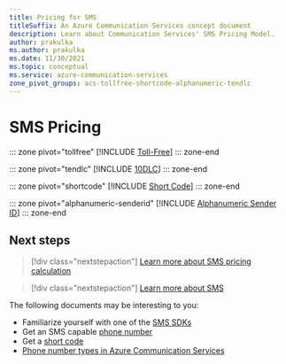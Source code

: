```yaml
---
title: Pricing for SMS
titleSuffix: An Azure Communication Services concept document
description: Learn about Communication Services' SMS Pricing Model.
author: prakulka
ms.author: prakulka
ms.date: 11/30/2021
ms.topic: conceptual
ms.service: azure-communication-services
zone_pivot_groups: acs-tollfree-shortcode-alphanumeric-tendlc
---
```

# SMS Pricing 

::: zone pivot="tollfree"
[!INCLUDE [Toll-Free](./includes/sms-tollfree-pricing.md)]
::: zone-end

::: zone pivot="tendlc"
[!INCLUDE [10DLC](./includes/sms-ten-digit-long-code-pricing.md)]
::: zone-end

::: zone pivot="shortcode"
[!INCLUDE [Short Code](./includes/sms-shortcode-pricing.md)]
::: zone-end

::: zone pivot="alphanumeric-senderid"
[!INCLUDE [Alphanumeric Sender ID](./includes/sms-alphanumeric-sender-id-pricing.md)]
::: zone-end

## Next steps

> [!div class="nextstepaction"]
> [Learn more about SMS pricing calculation](../concepts/pricing.md)

> [!div class="nextstepaction"]
> [Learn more about SMS](../concepts/sms/concepts.md)

The following documents may be interesting to you:
- Familiarize yourself with one of the [SMS SDKs](../concepts/sms/sdk-features.md)
- Get an SMS capable [phone number](../quickstarts/telephony/get-phone-number.md)
- Get a [short code](../quickstarts/sms/apply-for-short-code.md)
- [Phone number types in Azure Communication Services](../concepts/telephony/plan-solution.md)

